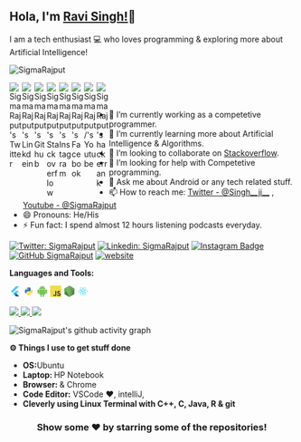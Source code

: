 ## Hola, I'm [Ravi Singh!](https://sigmarajput.github.io/Portfolio/)👋
I am a tech enthusiast 💻 who loves programming & exploring more about Artificial Intelligence!

<p align="left"> <img src="https://komarev.com/ghpvc/?username=SigmaRajput&label=Profile views&color=green&style=plastic" alt="SigmaRajput" /> </p>
<a href="https://twitter.com/Singh__ji__">
  <img align="left" alt="SigmaRajput's Twitter" width="22px" src="https://cdn.jsdelivr.net/npm/simple-icons@v3/icons/twitter.svg" />
</a>
<a href="https://www.linkedin.com/in/ravi-singh-2799b9156/">
  <img align="left" alt="SigmaRajput's Linkdein" width="22px" src="https://cdn.jsdelivr.net/npm/simple-icons@v3/icons/linkedin.svg" />
</a>
<a href="https://github.com/SigmaRajput/">
  <img align="left" alt="SigmaRajput's Github" width="22px" src="https://cdn.jsdelivr.net/npm/simple-icons@v3/icons/github.svg" />
</a>
<a href="https://stackoverflow.com/users/16566598/ravi-singh?tab=profile">
  <img align="left" alt="SigmaRajput's Stackoverflow" width="22px" src="https://cdn.jsdelivr.net/npm/simple-icons@v3/icons/stackoverflow.svg" />
</a>
<a href="https://instagram.com/sakarwar_ji?utm_medium=copy_link">
  <img align="left" alt="SigmaRajput's Instagram" width="22px" src="https://cdn.jsdelivr.net/npm/simple-icons@v3/icons/instagram.svg" />
</a>
<a href="https://www.facebook.com/profile.php?id=100066383016814">
  <img align="left" alt="SigmaRajput's Facebook" width="22px" src="https://cdn.jsdelivr.net/npm/simple-icons@v3/icons/facebook.svg" />
</a>
<a href="https://www.youtube.com/channel/UCEJiVGiDl5SgLtUvuTQdFQA">
  <img align="left" alt="SigmaRajput/'s Youtube" width="22px" src="https://cdn.jsdelivr.net/npm/simple-icons@v3/icons/youtube.svg" />
</a>
<a href="https://www.hackerrank.com/SigmaRajput">
  <img align="left" alt="SigmaRajput's hackerrank" width="22px" src="https://cdn.jsdelivr.net/npm/simple-icons@v3/icons/hackerrank.svg" />
</a>
<br/>
<br/>


- 🔭 I’m currently working as a competetive programmer.
- 🌱 I’m currently learning more about Artificial Intelligence & Algorithms.
- 👯 I’m looking to collaborate on [Stackoverflow](https://stackoverflow.com/users/16566598/ravi-singh).
- 🤔 I’m looking for help with Competetive programming.
- 💬 Ask me about Android or any tech related stuff.
- 📫 How to reach me: [Twitter - @Singh__ji__](https://twitter.com/Singh__ji__) , [Youtube - @SigmaRajput](https://www.youtube.com/channel/UCEJiVGiDl5SgLtUvuTQdFQA)
- 😄 Pronouns: He/His    
- ⚡ Fun fact: I spend almost 12 hours listening podcasts everyday.        
           
 
[![Twitter: SigmaRajput](https://img.shields.io/twitter/follow/Singh__ji__?style=social)](https://twitter.com/Singh__ji__)
[![Linkedin: SigmaRajput](https://img.shields.io/badge/-SigmaRajput-blue?style=flat-square&logo=Linkedin&logoColor=white&link=https://www.linkedin.com/in/ravi-singh-2799b9156/)](https://www.linkedin.com/in/ravi-singh-2799b9156/)
[![Instagram Badge](https://img.shields.io/badge/-Instagram-e4405f?style=flat-square&logo=Instagram&logoColor=white)](https://www.instagram.com/sakarwar_ji/) 
[![GitHub SigmaRajput](https://img.shields.io/github/followers/SigmaRajput?label=follow&style=social)](https://github.com/SigmaRajput)
[![website](https://img.shields.io/badge/Portfolio-SigmaRajput.tech-2648ff?style=flat-square&logo=google-chrome)](https://sigmarajput.github.io/Portfolio/)

**Languages and Tools:**  

<code><img height="20" src="https://raw.githubusercontent.com/github/explore/80688e429a7d4ef2fca1e82350fe8e3517d3494d/topics/flutter/flutter.png"></code>
<code><img height="20" src="https://raw.githubusercontent.com/github/explore/80688e429a7d4ef2fca1e82350fe8e3517d3494d/topics/python/python.png"></code>
<code><img height="20" src="https://raw.githubusercontent.com/github/explore/80688e429a7d4ef2fca1e82350fe8e3517d3494d/topics/android/android.png"></code>
<code><img height="20" src="https://raw.githubusercontent.com/github/explore/80688e429a7d4ef2fca1e82350fe8e3517d3494d/topics/javascript/javascript.png"></code>
<code><img height="20" src="https://raw.githubusercontent.com/github/explore/80688e429a7d4ef2fca1e82350fe8e3517d3494d/topics/nodejs/nodejs.png"></code>
<code><img height="20" src="https://raw.githubusercontent.com/github/explore/80688e429a7d4ef2fca1e82350fe8e3517d3494d/topics/react/react.png"></code>   

<a href="https://github.com/SigmaRajput">
<img height="115em"src="https://github-readme-stats.vercel.app/api?username=SigmaRajput&show_icons=true&theme=algolia&include_all_commits=true&count_private=true"/>
<img height="115em" src="https://github-readme-stats-eight-theta.vercel.app/api/top-langs/?username=SigmaRajput&layout=compact&langs_count=6&theme=algolia"/>
<img height="115em" src="https://github-readme-streak-stats.herokuapp.com/?user=SigmaRajput&show_icons=true&locale=en&layout=compact&theme=algolia&line_height=0"/>
</a>

![SigmaRajput's github activity graph](https://activity-graph.herokuapp.com/graph?username=SigmaRajput&bg_color=000000&color=4cd8f0&line=2fc8ee&point=ffffff&area=true&hide_border=true)



  <b>⚙️ Things I use to get stuff done</b></summary>
  	<ul>
  	    <li><b>OS:</b>Ubuntu</li>
	    <li><b>Laptop: </b> HP Notebook</li>
  	    <li><b>Browser: </b>  & Chrome</li>
	    <li><b>Code Editor:</b> VSCode ❤, intelliJ, </li>
            <li><b>Cleverly using Linux Terminal with C++, C, Java, R & git</li>
	</ul>	

<div align="center">

### Show some ❤️ by starring some of the repositories!

</div>

